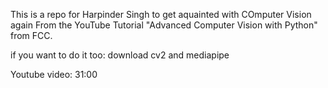 This is a repo for Harpinder Singh to get aquainted with COmputer Vision again
From the YouTube Tutorial "Advanced Computer Vision with Python" from FCC.

if you want to do it too:
download cv2 and mediapipe

Youtube video:
31:00